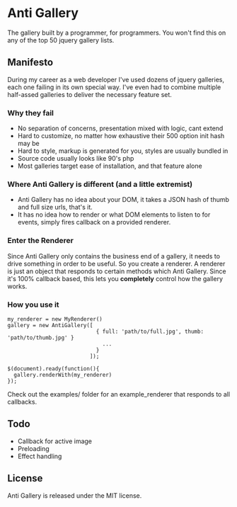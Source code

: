 # Anti Gallery
The gallery built by a programmer, for programmers. You won't find this on any of the top 50 jquery gallery lists.

## Manifesto
During my career as a web developer I've used dozens of jquery galleries, each one failing in its own special way. I've even had to combine multiple half-assed galleries to deliver the necessary feature set.

### Why they fail
* No separation of concerns, presentation mixed with logic, cant extend
* Hard to customize, no matter how exhaustive their 500 option init hash may be
* Hard to style, markup is generated for you, styles are usually bundled in
* Source code usually looks like 90's php
* Most galleries target ease of installation, and that feature alone

### Where Anti Gallery is different (and a little extremist)
* Anti Gallery has no idea about your DOM, it takes a JSON hash of thumb and full size urls, that's it.
* It has no idea how to render or what DOM elements to listen to for events, simply fires callback on a provided renderer.

### Enter the Renderer
Since Anti Gallery only contains the business end of a gallery, it needs to drive something in order to be useful. So you create a renderer. A renderer is just an object that responds to certain methods which Anti Gallery. Since it's 100% callback based, this lets you **completely** control how the gallery works.

### How you use it

```
my_renderer = new MyRenderer()
gallery = new AntiGallery([
                            { full: 'path/to/full.jpg', thumb: 'path/to/thumb.jpg' }
                              ...
                            }
                          ]);

$(document).ready(function(){
  gallery.renderWith(my_renderer)
});

```

Check out the examples/ folder for an example_renderer that responds to all callbacks.


## Todo
* Callback for active image
* Preloading
* Effect handling




## License
Anti Gallery is released under the MIT license.
